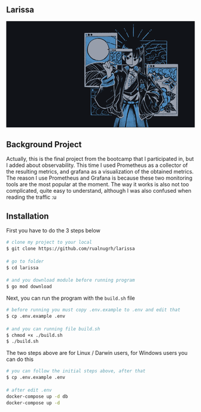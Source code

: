 ## Larissa
![banner](https://raw.githubusercontent.com/D3Ext/aesthetic-wallpapers/main/images/blue-black-girl.png)

## Background Project
Actually, this is the final project from the bootcamp that I participated in, but I added about observability. This time I used Prometheus as a collector of the resulting metrics, and grafana as a visualization of the obtained metrics. The reason I use Prometheus and Grafana is because these two monitoring tools are the most popular at the moment. The way it works is also not too complicated, quite easy to understand, although I was also confused when reading the traffic :u

## Installation
First you have to do the 3 steps below
```bash
# clone my project to your local
$ git clone https://github.com/rualnugrh/larissa

# go to folder
$ cd larissa

# and you download module before running program
$ go mod download
```

Next, you can run the program with the `build.sh` file
```bash
# before running you must copy .env.example to .env and edit that
$ cp .env.example .env

# and you can running file build.sh
$ chmod +x ./build.sh
$ ./build.sh
```

The two steps above are for Linux / Darwin users, for Windows users you can do this
```bash
# you can follow the initial steps above, after that
$ cp .env.example .env

# after edit .env
docker-compose up -d db
docker-compose up -d
```